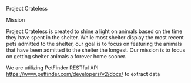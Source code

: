 Project Crateless 

Mission 

Project Crateless is created to shine a light on animals based on the time they have spent in the shelter.
While most shelter display the most recent pets admitted to the shelter, our goal is to focus on featuring the animals that have been admitted to the shelter the longest. Our mission is to focus on getting shelter animals a forever home sooner. 

 
We are utilizing PetFinder RESTful API  https://www.petfinder.com/developers/v2/docs/ to extract data 
